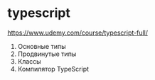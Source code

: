 # typescript

https://www.udemy.com/course/typescript-full/

1. Основные типы
2. Продвинутые типы
3. Классы
4. Компилятор TypeScript